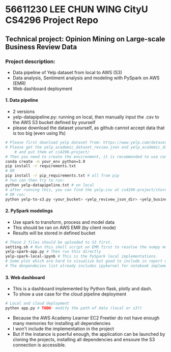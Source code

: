# 56611230 LEE CHUN WING CityU CS4296 Project Repo
## Technical project: Opinion Mining on Large-scale Business Review Data
### Project description:
- Data pipeline of Yelp dataset from local to AWS (S3)
- Data analysis, Sentiment analysis and modeling with PySpark on AWS (EMR)
- Web dashboard deployment

#### 1. Data pipeline
- 2 versions
- yelp-datapipeline.py: running on local, then manually input the .csv to the AWS S3 bucket defined by yourself
- please download the dataset yourself, as github cannot accept data that is too big (even using lfs)
```bash
# Please first download yelp dataset from: https://www.yelp.com/dataset
# Please get the yelp_academic_dataset_review.json and yelp_academic_dataset_business.json
    # and put them at cs4296-project/
# Then you need to create the environment, it is recommended to use conda
conda create -n your_env python=3.9
pip install -r requirements.txt
# OR
pip install -r pip_requirements.txt # all from pip
# Yun can then try to run:
python yelp-datapipeline.txt # on local
# after running this, you can find the yelp.csv at cs4296-project/store
# OR run:
python yelp-to-s3.py <your_bucket> <yelp_revivew_json_dir> <yelp_business_json_dir> # sdk pipeline to S3
```

#### 2. PySpark modelings
- Use spark to transform, process and model data
- This should be ran on AWS EMR (by client mode)
- Results will be stored in defined bucket
```bash
# These 2 files should be uploaded to S3 first.
setting.sh # Run this shell script on EMR first to resolve the numpy module not found problem
yelp-spark-app.py # Then run this directly
yelp-spark-local-ipynb # This is the PySpark local implementations.
# Some plot which are hard to visualize but good to include in report will be plotted here
# The denpendecies list already includes ipykernel for notebook implementation.
```

#### 3. Web dashboard
- This is a dashboard implemented by Python flask, plotly and dash.
- To show a use case for the cloud pipeline deployment
```bash
# Local and cloud deployment
python app.py # TODO: modify the path of data (local or s3?)
```
- Because the AWS Academy Learner EC2 Freetier do not have enough many memories for installing all dependencies
- I won't include the implementation in the project
- But if the instance is poerful enough, the application can be launched by cloning the projects, installing all dependencies and ensoure the S3 connection is accessible.
